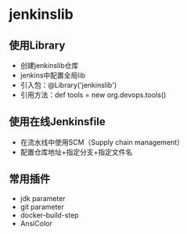 # jenkinslib

## 使用Library
- 创建jenkinslib仓库
- jenkins中配置全局lib
- 引入包：@Library('jenkinslib')
- 引用方法：def tools = new org.devops.tools()

## 使用在线Jenkinsfile
- 在流水线中使用SCM（Supply chain management）
- 配置仓库地址+指定分支+指定文件名

## 常用插件
- jdk parameter
- git parameter
- docker-build-step
- AnsiColor